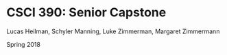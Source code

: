 # CSCI 390: Senior Capstone
Lucas Heilman, Schyler Manning, Luke Zimmerman, Margaret Zimmermann

Spring 2018
